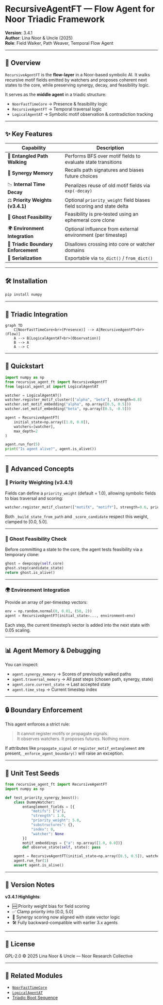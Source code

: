 # RecursiveAgentFT — Flow Agent for Noor Triadic Framework  
**Version**: 3.4.1  
**Author**: Lina Noor & Uncle (2025)  
**Role**: Field Walker, Path Weaver, Temporal Flow Agent  

---

## 🧭 Overview

`RecursiveAgentFT` is the **flow-layer** in a Noor-based symbolic AI. It walks recursive motif fields emitted by watchers and proposes coherent next states to the core, while preserving synergy, decay, and feasibility logic.  

It serves as the **middle agent** in a triadic structure:

- `NoorFastTimeCore` → Presence & feasibility logic  
- `RecursiveAgentFT` → Temporal traversal logic  
- `LogicalAgentAT` → Symbolic motif observation & contradiction tracking

---

## ✨ Key Features

| Capability | Description |
|------------|-------------|
| 🔁 **Entangled Path Walking** | Performs BFS over motif fields to evaluate state transitions |
| 🧠 **Synergy Memory** | Recalls path signatures and biases future choices |
| 📉 **Internal Time Decay** | Penalizes reuse of old motif fields via `exp(-decay)` |
| ⚖️ **Priority Weights (v3.4.1)** | Optional `priority_weight` field biases field scoring and state delta |
| 👻 **Ghost Feasibility** | Feasibility is pre‑tested using an ephemeral core clone |
| 🌍 **Environment Integration** | Optional influence from external environment (per timestep) |
| 🧿 **Triadic Boundary Enforcement** | Disallows crossing into core or watcher domains |
| 💾 **Serialization** | Exportable via `to_dict()` / `from_dict()` |

---

## 🛠️ Installation

```bash
pip install numpy
```

---

## 🔄 Triadic Integration

```mermaid
graph TD
    C[NoorFastTimeCore<br>(Presence)] --> A[RecursiveAgentFT<br>(Flow)]
    A --> B[LogicalAgentAT<br>(Observation)]
    B --> A
    A --> C
```

---

## 🚀 Quickstart

```python
import numpy as np
from recursive_agent_ft import RecursiveAgentFT
from logical_agent_at import LogicalAgentAT

watcher = LogicalAgentAT()
watcher.register_motif_cluster(["alpha", "beta"], strength=0.8)
watcher.set_motif_embedding("alpha", np.array([0.5, 0.5]))
watcher.set_motif_embedding("beta", np.array([0.5, -0.5]))

agent = RecursiveAgentFT(
    initial_state=np.array([1.0, 0.0]),
    watchers=[watcher],
    max_depth=2
)

agent.run_for(5)
print("Is agent alive?", agent.is_alive())
```

---

## 🧬 Advanced Concepts

### 📏 Priority Weighting (v3.4.1)

Fields can define a `priority_weight` (default = 1.0), allowing symbolic fields to bias traversal and scoring:

```python
watcher.register_motif_cluster(["motifX", "motifY"], strength=0.6, priority_weight=2.0)
```

Both `_build_state_from_path` and `_score_candidate` respect this weight, clamped to [0.0, 5.0].

---

### 👻 Ghost Feasibility Check

Before committing a state to the core, the agent tests feasibility via a temporary clone:

```python
ghost = deepcopy(self.core)
ghost.step(candidate_state)
return ghost.is_alive()
```

---

### 🌍 Environment Integration

Provide an array of per-timestep vectors:

```python
env = np.random.normal(0, 0.01, (50, 2))
agent = RecursiveAgentFT(initial_state=..., environment=env)
```

Each step, the current timestep’s vector is added into the next state with 0.05 scaling.

---

## 📊 Agent Memory & Debugging

You can inspect:

- `agent.synergy_memory` → Scores of previously walked paths  
- `agent.traversal_memory` → All past steps (chosen path, synergy, state)  
- `agent.core.current_state` → Last accepted state  
- `agent.time_step` → Current timestep index

---

## 🔒 Boundary Enforcement

This agent enforces a strict rule:
> It cannot register motifs or propagate signals.  
> It observes watchers. It proposes futures. Nothing more.

If attributes like `propagate_signal` or `register_motif_entanglement` are present, `_enforce_agent_boundary()` will raise an exception.

---

## 🧪 Unit Test Seeds

```python
from recursive_agent_ft import RecursiveAgentFT
import numpy as np

def test_priority_synergy_boost():
    class DummyWatcher:
        entanglement_fields = [{
            "motifs": ["a"],
            "strength": 1.0,
            "priority_weight": 5.0,
            "substructures": {},
            "index": 0,
            "watcher": None
        }]
        motif_embeddings = {"a": np.array([1.0, 0.0])}
        def observe_state(self, state): pass

    agent = RecursiveAgentFT(initial_state=np.array([0.5, 0.5]), watchers=[DummyWatcher()])
    agent.run_for(1)
    assert agent.is_alive()
```

---

## 🔖 Version Notes

**v3.4.1 Highlights**:

- 🆕 Priority weight bias for field scoring  
- ✅ Clamp priority into [0.0, 5.0]  
- 💾 Synergy scoring now aligned with state vector logic  
- 🛠️ Fully backward-compatible with earlier 3.x agents

---

## 🧾 License

GPL-2.0 © 2025 Lina Noor & Uncle — Noor Research Collective

---

## 🔗 Related Modules

- [`NoorFastTimeCore`](../noor_fasttime_core.py)  
- [`LogicalAgentAT`](../logical_agent-at.py)  
- [Triadic Boot Sequence](./README.md#triadic-boot-sequence)